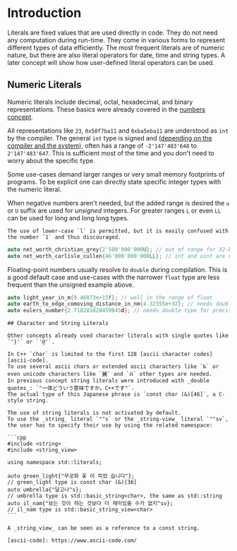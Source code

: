 # Introduction

Literals are fixed values that are used directly in code.
They do not need any computation during run-time.
They come in various forms to represent different types of data efficiently.
The most frequent literals are of numeric nature, but there are also literal operators for date, time and string types.
A later concept will show how user-defined literal operators can be used.

## Numeric Literals

Numeric literals include decimal, octal, hexadecimal, and binary representations.
These basics were already covered in the [numbers concept][numbers-concept].

All representations like `23`, `0x50f7ba11` and `0xba5eba11` are understood as `int` by the compiler.
The general `int` type is signed and ([depending on the compiler and the system][in-depth-integers]), often has a range of `-2'147'483'648` to `2'147'483'647`.
This is sufficient most of the time and you don't need to worry about the specific type.

Some use-cases demand larger ranges or very small memory footprints of programs.
To be explicit one can directly state specific integer types with the numeric literal.

When negative numbers aren't needed, but the added range is desired the `u` or `U` suffix are used for _unsigned_ integers.
For greater ranges `L` or even `LL` can be used for long and long long types.

~~~~exercism/caution
The use of lower-case `l` is permitted, but it is easily confused with the number `1` and thus discouraged.
~~~~

```cpp
auto net_worth_christian_grey{2'500'000'000U}; // out of range for 32-bit integers
auto net_worth_carlisle_cullen{46'000'000'000LL}; // int and uint are not enough
```

Floating-point numbers usually resolve to `double` during compilation.
This is a good default case and use-cases with the narrower `float` type are less frequent than the unsigned example above.

```cpp
auto light_year_in_m{9.46073e+15f}; // well in the range of float
auto earth_to_edge_comoving_distance_in_nm{4.32355e+32}; // needs double type for magnitude
auto eulers_number{2.718281828459045d}; // needs double type for precision
```

~~~~exercism/advanced
## Character and String Literals

Other concepts already used character literals with single quotes like `'}'` or `'@'`.

In C++ `char` is limited to the first 128 [ascii character codes][ascii-code].
To use several ascii chars or extended ascii characters like `‰` or even unicode characters like `麗` and `ẞ` other types are needed.
In previous concept string literals were introduced with _double quotes_: `"一体どういう意味ですか。C++です"`.
The actual type of this Japanese phrase is `const char (&)[46]`, a C-style string.

The use of string literals is not activated by default.
To use the _string_ literal `""s` or the _string-view_ literal `""sv`, the user has to specify their use by using the related namespace:

```cpp
#include <string>
#include <string_view>

using namespace std::literals;

auto green_light{"무궁화 꽃 이 피었 습니다"};
// green_light type is const char (&)[36]
auto umbrella{"달고나"s};
// umbrella type is std::basic_string<char>, the same as std::string
auto il_nam{"보는 것이 하는 것보다 더 재미있을 수가 없지"sv};
// il_nam type is std::basic_string_view<char>
```

A _string_view_ can be seen as a reference to a const string.

[ascii-code]: https://www.ascii-code.com/

~~~~

[numbers-concept]: https://exercism.org/tracks/cpp/concepts/numbers
[in-depth-integers]: https://www.learncpp.com/cpp-tutorial/fixed-width-integers-and-size-t/
